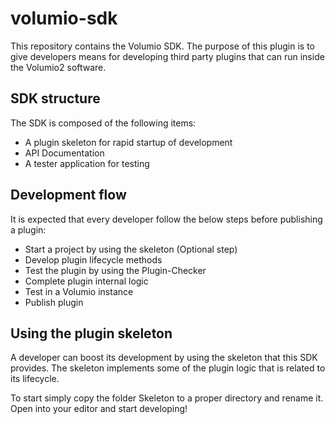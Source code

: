 # volumio-sdk

This repository contains the Volumio SDK. The purpose of this plugin is to give developers means for developing third party plugins that can run inside the Volumio2 software.

## SDK structure

The SDK is composed of the following items:

*	A plugin skeleton for rapid startup of development
*	API Documentation 
*	A tester application for testing

## Development flow

It is expected that every developer follow the below steps before publishing a plugin:

*	Start a project by using the skeleton (Optional step)
*	Develop plugin lifecycle methods
*	Test the plugin by using the Plugin-Checker
*	Complete plugin internal logic
*	Test in a Volumio instance
*	Publish plugin

## Using the plugin skeleton

A developer can boost its development by using the skeleton that this SDK provides. The skeleton implements some of the plugin logic that is related to its lifecycle. 

To start simply copy the folder Skeleton to a proper directory and rename it.
Open into your editor and start developing!

